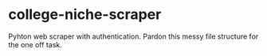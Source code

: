 # college-niche-scraper
Pyhton web scraper with authentication. Pardon this messy file structure for the one off task.
